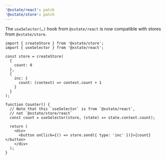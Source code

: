 ```yaml
---
'@xstate/react': patch
'@xstate/store': patch
---
```


The `useSelector(…)` hook from `@xstate/react` is now compatible with stores from `@xstate/store`.

```tsx
import { createStore } from '@xstate/store';
import { useSelector } from '@xstate/react';

const store = createStore(
  {
    count: 0
  },
  {
    inc: {
      count: (context) => context.count + 1
    }
  }
);

function Counter() {
  // Note that this `useSelector` is from `@xstate/react`,
  // not `@xstate/store/react`
  const count = useSelector(store, (state) => state.context.count);

  return (
    <div>
      <button onClick={() => store.send({ type: 'inc' })}>{count}</button>
    </div>
  );
}
```
